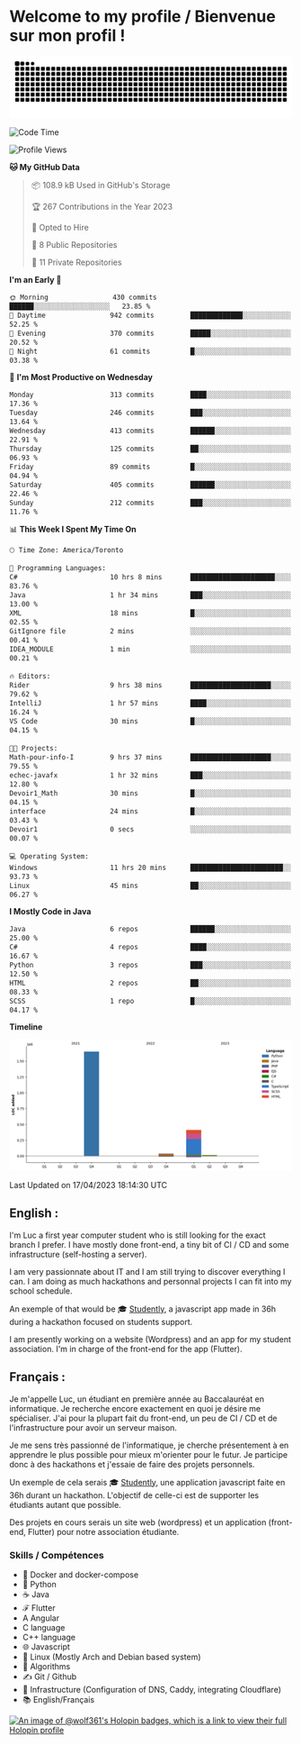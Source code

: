 # Welcome to my profile / Bienvenue sur mon profil !

![snake gif](https://github.com/wolf-361/wolf-361/blob/output/github-contribution-grid-snake.svg)

<!--START_SECTION:waka-->
![Code Time](http://img.shields.io/badge/Code%20Time-16%20hrs%2031%20mins-blue)

![Profile Views](http://img.shields.io/badge/Profile%20Views-5-blue)

**🐱 My GitHub Data** 

> 📦 108.9 kB Used in GitHub's Storage 
 > 
> 🏆 267 Contributions in the Year 2023
 > 
> 💼 Opted to Hire
 > 
> 📜 8 Public Repositories 
 > 
> 🔑 11 Private Repositories 
 > 
**I'm an Early 🐤** 

```text
🌞 Morning                430 commits         ██████░░░░░░░░░░░░░░░░░░░   23.85 % 
🌆 Daytime                942 commits         █████████████░░░░░░░░░░░░   52.25 % 
🌃 Evening                370 commits         █████░░░░░░░░░░░░░░░░░░░░   20.52 % 
🌙 Night                  61 commits          █░░░░░░░░░░░░░░░░░░░░░░░░   03.38 % 
```
📅 **I'm Most Productive on Wednesday** 

```text
Monday                   313 commits         ████░░░░░░░░░░░░░░░░░░░░░   17.36 % 
Tuesday                  246 commits         ███░░░░░░░░░░░░░░░░░░░░░░   13.64 % 
Wednesday                413 commits         ██████░░░░░░░░░░░░░░░░░░░   22.91 % 
Thursday                 125 commits         ██░░░░░░░░░░░░░░░░░░░░░░░   06.93 % 
Friday                   89 commits          █░░░░░░░░░░░░░░░░░░░░░░░░   04.94 % 
Saturday                 405 commits         ██████░░░░░░░░░░░░░░░░░░░   22.46 % 
Sunday                   212 commits         ███░░░░░░░░░░░░░░░░░░░░░░   11.76 % 
```


📊 **This Week I Spent My Time On** 

```text
🕑︎ Time Zone: America/Toronto

💬 Programming Languages: 
C#                       10 hrs 8 mins       █████████████████████░░░░   83.76 % 
Java                     1 hr 34 mins        ███░░░░░░░░░░░░░░░░░░░░░░   13.00 % 
XML                      18 mins             █░░░░░░░░░░░░░░░░░░░░░░░░   02.55 % 
GitIgnore file           2 mins              ░░░░░░░░░░░░░░░░░░░░░░░░░   00.41 % 
IDEA_MODULE              1 min               ░░░░░░░░░░░░░░░░░░░░░░░░░   00.21 % 

🔥 Editors: 
Rider                    9 hrs 38 mins       ████████████████████░░░░░   79.62 % 
IntelliJ                 1 hr 57 mins        ████░░░░░░░░░░░░░░░░░░░░░   16.24 % 
VS Code                  30 mins             █░░░░░░░░░░░░░░░░░░░░░░░░   04.15 % 

🐱‍💻 Projects: 
Math-pour-info-I         9 hrs 37 mins       ████████████████████░░░░░   79.55 % 
echec-javafx             1 hr 32 mins        ███░░░░░░░░░░░░░░░░░░░░░░   12.80 % 
Devoir1_Math             30 mins             █░░░░░░░░░░░░░░░░░░░░░░░░   04.15 % 
interface                24 mins             █░░░░░░░░░░░░░░░░░░░░░░░░   03.43 % 
Devoir1                  0 secs              ░░░░░░░░░░░░░░░░░░░░░░░░░   00.07 % 

💻 Operating System: 
Windows                  11 hrs 20 mins      ███████████████████████░░   93.73 % 
Linux                    45 mins             ██░░░░░░░░░░░░░░░░░░░░░░░   06.27 % 
```

**I Mostly Code in Java** 

```text
Java                     6 repos             ██████░░░░░░░░░░░░░░░░░░░   25.00 % 
C#                       4 repos             ████░░░░░░░░░░░░░░░░░░░░░   16.67 % 
Python                   3 repos             ███░░░░░░░░░░░░░░░░░░░░░░   12.50 % 
HTML                     2 repos             ██░░░░░░░░░░░░░░░░░░░░░░░   08.33 % 
SCSS                     1 repo              █░░░░░░░░░░░░░░░░░░░░░░░░   04.17 % 
```



**Timeline**

![Lines of Code chart](https://raw.githubusercontent.com/wolf-361/wolf-361/main/assets/bar_graph.png)


 Last Updated on 17/04/2023 18:14:30 UTC
<!--END_SECTION:waka-->

## English : 

I'm Luc a first year computer student who is still looking for the exact branch I prefer. I have mostly done front-end, a tiny bit of CI / CD and some infrastructure (self-hosting a server).

I am very passionnate about IT and I am still trying to discover everything I can. I am doing as much hackathons and personnal projects I can fit into my school schedule.

An exemple of that would be 🎓 [Studently](https://github.com/wolf-361/Studently-CodeJam12), a javascript app made in 36h during a hackathon focused on students support.

I am presently working on a website (Wordpress) and an app for my student association. I'm in charge of the front-end for the app (Flutter).

## Français :

Je m'appelle Luc, un étudiant en première année au Baccalauréat en informatique. Je recherche encore exactement en quoi je désire me spécialiser. J'ai pour la plupart fait du front-end, un peu de CI / CD et de l'infrastructure pour avoir un serveur maison.

Je me sens très passionné de l'informatique, je cherche présentement à en apprendre le plus possible pour mieux m'orienter pour le futur. Je participe donc à des hackathons et j'essaie de faire des projets personnels.

Un exemple de cela serais 🎓 [Studently](https://github.com/wolf-361/Studently-CodeJam12), une application javascript faite en 36h durant un hackathon. L'objectif de celle-ci est de supporter les étudiants autant que possible.

Des projets en cours serais un site web (wordpress) et un application (front-end, Flutter) pour notre association étudiante.

###  Skills / Compétences

* 🐋 Docker and docker-compose
* 🐍 Python
* ☕ Java
* ℱ Flutter
* A Angular
* C language
* C++ language
* 🌐 Javascript
* 🐧 Linux (Mostly Arch and Debian based system)
* 🧩 Algorithms
* ✍️ Git / Github
* 📜 Infrastructure (Configuration of DNS, Caddy, integrating Cloudflare)
* 📚 English/Français

[![An image of @wolf361's Holopin badges, which is a link to view their full Holopin profile](https://holopin.me/wolf361)](https://holopin.io/@wolf361)


